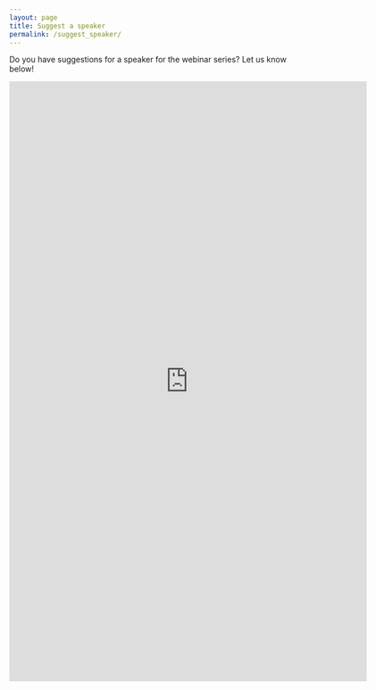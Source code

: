 ```yaml
---
layout: page
title: Suggest a speaker
permalink: /suggest_speaker/
---
```


Do you have suggestions for a speaker for the webinar series? Let us know below!

<iframe src="https://docs.google.com/forms/d/e/1FAIpQLScTRR4M8jQrIZDzfztpiSZ9SiUaIbHdXIBVC7nSO9DTsHeyRw/viewform?embedded=true" width="640" height="1074" frameborder="0" marginheight="0" marginwidth="0">Loading…</iframe>

